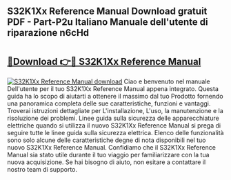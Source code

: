 ## S32K1Xx Reference Manual Download gratuit PDF - Part-P2u Italiano Manuale dell'utente di riparazione n6cHd

# <h2><a href="http://dfee1fm.blite.top/?on=S32K1Xx+Reference+Manual">🔗Download 👉🔴 S32K1Xx Reference Manual</a></h2>

[![S32K1Xx Reference Manual download](https://i.imgur.com/lujVjoI.png)](http://dfee1fm.blite.top/?on=S32K1Xx+Reference+Manual)
Ciao e benvenuto nel manuale Dell'utente per il tuo S32K1Xx Reference Manual appena integrato. Questa guida ha lo scopo di aiutarti a ottenere il massimo dal tuo Prodotto fornendo una panoramica completa delle sue caratteristiche, funzioni e vantaggi. Troverai istruzioni dettagliate per L'installazione, L'uso, la manutenzione e la risoluzione dei problemi. Linee guida sulla sicurezza delle apparecchiature elettriche quando si utilizza il nuovo S32K1Xx Reference Manual si prega di seguire tutte le linee guida sulla sicurezza elettrica. Elenco delle funzionalità sono solo alcune delle caratteristiche degne di nota disponibili nel tuo nuovo S32K1Xx Reference Manual. Confidiamo che il S32K1Xx Reference Manual sia stato utile durante il tuo viaggio per familiarizzare con la tua nuova acquisizione. Se hai bisogno di aiuto, non esitare a contattare il nostro team di supporto.
